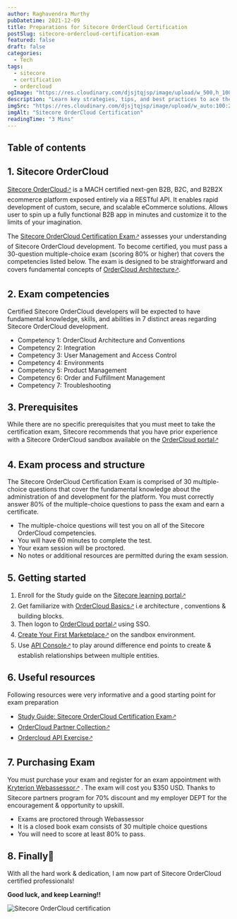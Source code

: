 ```yaml
---
author: Raghavendra Murthy
pubDatetime: 2021-12-09
title: Preparations for Sitecore OrderCloud Certification
postSlug: sitecore-ordercloud-certification-exam
featured: false
draft: false
categories:
  - Tech
tags:
  - sitecore
  - certification
  - ordercloud
ogImage: "https://res.cloudinary.com/djsjtqjsp/image/upload/w_500,h_100/v1687696609/raghavendra-murthy-blog/OrderCloud_dmkdov.png"
description: "Learn key strategies, tips, and best practices to ace the exam and demonstrate your expertise in OrderCloud, Sitecore's powerful B2B commerce platform."
imgSrc: "https://res.cloudinary.com/djsjtqjsp/image/upload/w_auto:100:200/v1687696609/raghavendra-murthy-blog/OrderCloud_dmkdov.png"
imgAlt: "Sitecore OrderCloud Certification"
readingTime: "3 Mins"
---
```


## Table of contents

## 1. Sitecore OrderCloud

<a href="https://machalliance.org/insights/what-does-it-mean-to-be-mach-certified-" target="_blank">Sitecore OrderCloud🡕</a> is a MACH certified next-gen B2B, B2C, and B2B2X ecommerce platform exposed entirely via a RESTful API. It enables rapid development of custom, secure, and scalable eCommerce solutions. Allows user to spin up a fully functional B2B app in minutes and customize it to the limits of your imagination.

The <a href="https://learning.sitecore.com/exam/study-guide-sitecore-ordercloud-certification-exam" target="_blank">Sitecore OrderCloud Certification Exam🡕</a> assesses your understanding of Sitecore OrderCloud development. To become certified, you must pass a 30-question multiple-choice exam (scoring 80% or higher) that covers the competencies listed below. The exam is designed to be straightforward and covers fundamental concepts of <a href="https://ordercloud.io/learn/ordercloud-basics/architecture" target="_blank">OrderCloud Architecture🡕</a>.

## 2. Exam competencies

Certified Sitecore OrderCloud developers will be expected to have fundamental knowledge, skills, and abilities in 7 distinct areas regarding Sitecore OrderCloud development.

- Competency 1: OrderCloud Architecture and Conventions
- Competency 2: Integration
- Competency 3: User Management and Access Control
- Competency 4: Environments
- Competency 5: Product Management
- Competency 6: Order and Fulfillment Management
- Competency 7: Troubleshooting

## 3. Prerequisites

While there are no specific prerequisites that you must meet to take the certification exam, Sitecore recommends that you have prior experience with a Sitecore OrderCloud sandbox available on the <a href="https://portal.ordercloud.io/" target="_blank">OrderCloud portal🡕</a>

## 4. Exam process and structure

The Sitecore OrderCloud Certification Exam is comprised of 30 multiple-choice questions that cover the fundamental knowledge about the administration of and development for the platform. You must correctly answer 80% of the multiple-choice questions to pass the exam and earn a certificate.

- The multiple-choice questions will test you on all of the Sitecore OrderCloud competencies.
- You will have 60 minutes to complete the test.
- Your exam session will be proctored.
- No notes or additional resources are permitted during the exam session.

## 5. Getting started

1. Enroll for the Study guide on the <a href="https://learning.sitecore.com/exam/study-guide-sitecore-ordercloud-certification-exam" target="_blank">Sitecore learning portal🡕</a>
2. Get familiarize with <a href="https://ordercloud.io/learn/ordercloud-basics/architecture" target="_blank">OrderCloud Basics🡕</a> i.e architecture , conventions & building blocks.
3. Then logon to <a href="https://portal.ordercloud.io/" target="_blank">OrderCloud portal🡕</a> using SSO.
4. <a href="https://portal.ordercloud.io/" target="_blank">Create Your First Marketplace🡕</a> on the sandbox environment.
5. Use <a href="https://portal.ordercloud.io/console" target="_blank">API Console🡕</a> to play around difference end points to create & establish relationships between multiple entities.

## 6. Useful resources

Following resources were very informative and a good starting point for exam preparation

- <a href="https://learning.sitecore.com/exam/study-guide-sitecore-ordercloud-certification-exam" target="_blank">Study Guide: Sitecore OrderCloud Certification Exam🡕</a>
- <a href="https://learning.sitecore.com/course/ordercloud-partner-collection" target="_blank">OrderCloud Partner Collection🡕</a>
- <a href="https://documenter.getpostman.com/view/13422742/TVt19jd1" target="_blank">Ordercloud API Exercise🡕</a>

## 7. Purchasing Exam

You must purchase your exam and register for an exam appointment with <a href="https://www.webassessor.com/sitecore" target="_blank">Kryterion Webassessor🡕</a> . The exam will cost you $350 USD. Thanks to Sitecore partners program for 70% discount and my employer DEPT for the encouragement & opportunity to upskill.

- Exams are proctored through Webassessor
- It is a closed book exam consists of 30 multiple choice questions
- You will need to score at least 80% to pass.

## 8. Finally🎉

With all the hard work & dedication, I am now part of Sitecore OrderCloud certified professionals!

**Good luck, and keep Learning!!**

![Sitecore OrderCloud certification ](https://res.cloudinary.com/djsjtqjsp/image/upload/w_400/v1687696241/raghavendra-murthy-blog/1639088259599_scmky6.png)
